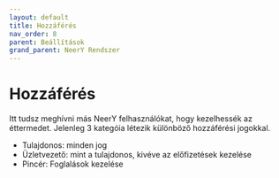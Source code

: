 ```yaml
---
layout: default
title: Hozzáférés
nav_order: 8
parent: Beállítások
grand_parent: NeerY Rendszer
---
```

# Hozzáférés
Itt tudsz meghívni más NeerY felhasználókat, hogy kezelhessék az éttermedet.
Jelenleg 3 kategóia létezik különböző hozzáférési jogokkal.

* Tulajdonos: minden jog
* Üzletvezető: mint a tulajdonos, kivéve az előfizetések kezelése
* Pincér: Foglalások kezelése